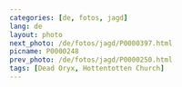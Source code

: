 ```yaml
---
categories: [de, fotos, jagd]
lang: de
layout: photo
next_photo: /de/fotos/jagd/P0000397.html
picname: P0000248
prev_photo: /de/fotos/jagd/P0000250.html
tags: [Dead Oryx, Hottentotten Church]
---
```


